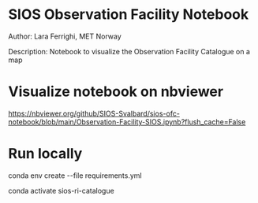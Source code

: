 # SIOS Observation Facility Notebook

Author: Lara Ferrighi, MET Norway

Description: Notebook to visualize the Observation Facility Catalogue on a map

# Visualize notebook on nbviewer

https://nbviewer.org/github/SIOS-Svalbard/sios-ofc-notebook/blob/main/Observation-Facility-SIOS.ipynb?flush_cache=False

# Run locally

conda env create --file requirements.yml

conda activate sios-ri-catalogue
